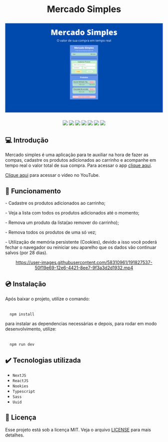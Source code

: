 <h1 align="center">
  <p align="center">Mercado Simples</p>
  <a href="">
    <img src="./src/utils/capa.png" alt="Mercado Simples Capa" />
  </a>
</h1>

<p align="center">
  <img src="https://img.shields.io/badge/npm-8.19.2-informational">
  <img src="https://img.shields.io/badge/vite-3.1.0-informational">
  <img src="https://img.shields.io/badge/typescript-4.6.4-success">
  <img src="https://img.shields.io/badge/reacjs-18.2.0-success">
  <img src="https://img.shields.io/badge/uuid-9.0.0-success">
  <img src="https://img.shields.io/badge/license-MIT-yellow">
  <img src="https://img.shields.io/badge/release date-september-ff69b4">
</p>


## 💻 Introdução

Mercado simples é uma aplicação para te auxiliar na hora de fazer as compas, cadastre os produtos adicionados ao carrinho
e acompanhe em tempo real o valor total de sua compra. Para acessar o app [clique aqui](https://mercado-simples.vercel.app/).

[Clique aqui](https://youtu.be/AekrIeDOz0U) para acessar o vídeo no YouTube.

## 🔨 Funcionamento

<p>- Cadastre os produtos adicionados ao carrinho;</p>
<p>- Veja a lista com todos os produtos adicionados até o momento;</p>
<p>- Remova um produto da lista(ao remover do carrinho);</p>
<p>- Remova todos os produtos de uma só vez;</p>
<p>
- Utilização de memória persistente (Cookies), devido a isso
você poderá fechar o navegador ou reiniciar seu aparelho que os
dados vão continuar salvos (por 28 dias).
</p>
<div align="center">

https://user-images.githubusercontent.com/58310961/191827537-50f19e69-12e6-4421-8ee7-9f3a3d2d1932.mp4

</div>

## 💿 Instalação

<p>Após baixar o projeto, utilize o comando:</p>

<code>
  npm install
</code>

<p>
para instalar as dependencias necessárias e depois,
para rodar em modo desenvolvimento, utilize:
</p>

<code>
  npm run dev
</code>

## ✔️ Tecnologias utilizada
- ``NextJS``
- ``ReactJS``
- ``Nookies``
- ``Typescript``
- ``Sass``
- ``Uuid``

## 📄 Licença

Esse projeto está sob a licença MIT. Veja o arquivo [LICENSE](./license) para mais detalhes.
